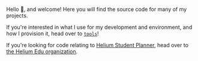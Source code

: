 Hello 👋, and welcome! Here you will find the source code for many of my projects.

If you're interested in what I use for my development and environment, and how I provision it, head 
over to [`tools`](https://github.com/alexdlaird/alexdlaird/tree/main/tools#readme)! 

If you're looking for code relating to [Helium Student Planner](https://www.heliumedu.com/), head 
over to [the Helium Edu organization](https://github.com/HeliumEdu).
